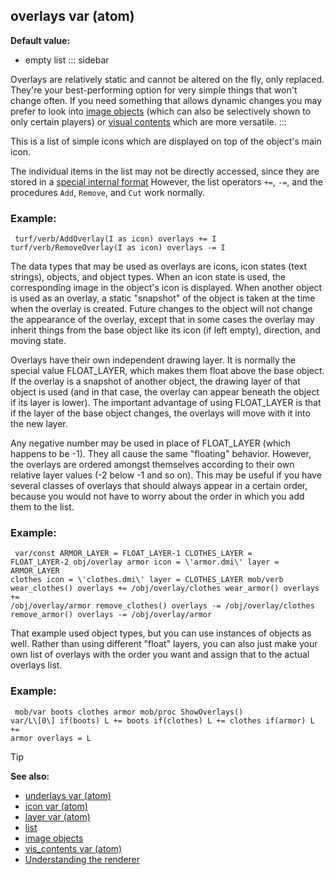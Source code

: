 ## overlays var (atom)

<!-- -->
**Default value:**
+   empty list
::: sidebar


Overlays are relatively static and cannot be altered on the
fly, only replaced. They\'re your best-performing option for very simple
things that won\'t change often. If you need something that allows
dynamic changes you may prefer to look into [image objects](/ref/image.md) 
(which can also be selectively shown to only certain players) or [visual
contents](/ref/atom/var/vis_contents.md)  which are more versatile.
:::


This is a list of simple icons which are displayed on top of
the object\'s main icon. 

The individual items in the list may
not be directly accessed, since they are stored in a [special internal
format](/ref/atom/var/appearance.md)  However, the list operators `+=`, `-=`,
and the procedures `Add`, `Remove`, and `Cut` work normally.
### Example:

``` dm
 turf/verb/AddOverlay(I as icon) overlays += I
turf/verb/RemoveOverlay(I as icon) overlays -= I 
```
 

The
data types that may be used as overlays are icons, icon states (text
strings), objects, and object types. When an icon state is used, the
corresponding image in the object\'s icon is displayed. When another
object is used as an overlay, a static \"snapshot\" of the object is
taken at the time when the overlay is created. Future changes to the
object will not change the appearance of the overlay, except that in
some cases the overlay may inherit things from the base object like its
icon (if left empty), direction, and moving state. 

Overlays
have their own independent drawing layer. It is normally the special
value FLOAT_LAYER, which makes them float above the base object. If the
overlay is a snapshot of another object, the drawing layer of that
object is used (and in that case, the overlay can appear beneath the
object if its layer is lower). The important advantage of using
FLOAT_LAYER is that if the layer of the base object changes, the
overlays will move with it into the new layer. 

Any negative
number may be used in place of FLOAT_LAYER (which happens to be -1).
They all cause the same \"floating\" behavior. However, the overlays are
ordered amongst themselves according to their own relative layer values
(-2 below -1 and so on). This may be useful if you have several classes
of overlays that should always appear in a certain order, because you
would not have to worry about the order in which you add them to the
list.
### Example:

``` dm
 var/const ARMOR_LAYER = FLOAT_LAYER-1 CLOTHES_LAYER =
FLOAT_LAYER-2 obj/overlay armor icon = \'armor.dmi\' layer = ARMOR_LAYER
clothes icon = \'clothes.dmi\' layer = CLOTHES_LAYER mob/verb
wear_clothes() overlays += /obj/overlay/clothes wear_armor() overlays +=
/obj/overlay/armor remove_clothes() overlays -= /obj/overlay/clothes
remove_armor() overlays -= /obj/overlay/armor 
```
 

That
example used object types, but you can use instances of objects as well.
Rather than using different \"float\" layers, you can also just make
your own list of overlays with the order you want and assign that to the
actual overlays list.
### Example:

``` dm
 mob/var boots clothes armor mob/proc ShowOverlays()
var/L\[0\] if(boots) L += boots if(clothes) L += clothes if(armor) L +=
armor overlays = L 
```


> [!TIP] 
> **See also:**
> +   [underlays var (atom)](/ref/atom/var/underlays.md) 
> +   [icon var (atom)](/ref/atom/var/icon.md) 
> +   [layer var (atom)](/ref/atom/var/layer.md) 
> +   [list](/ref/list.md) 
> +   [image objects](/ref/image.md) 
> +   [vis_contents var (atom)](/ref/atom/var/vis_contents.md) 
> +   [Understanding the renderer](/ref/notes/renderer.md) 